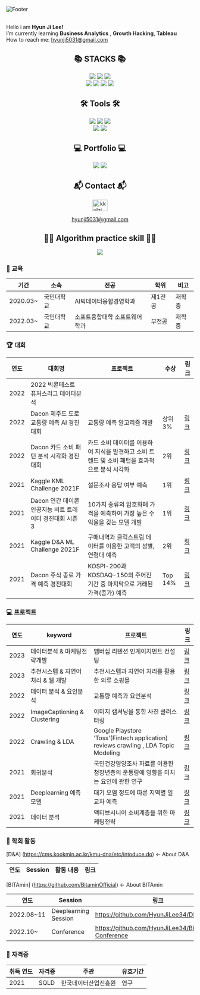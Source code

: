 ![Footer](https://capsule-render.vercel.app/api?type=waving&color=auto&height=200&section=footer&text=HyunJi'sGithub)
<br/> <br/>
  
Hello i am **Hyun Ji Lee!**<br/> 
I’m currently learning **Business Analytics** , **Growth Hacking**, **Tableau**<br/> 
How to reach me: hyunji5031@gmail.com<br/> 


<div align=center><h2>📚 STACKS 📚</h2></div>
<div align=center> 
  <p>
  <img src="https://img.shields.io/badge/python-3776AB?style=flat-square&logo=python&logoColor=white">
  <img src="https://img.shields.io/badge/R-276DC3?style=flat-square&logo=R&logoColor=white">
  <img src="https://img.shields.io/badge/mysql-4479A1?style=flat-square&logo=mysql&logoColor=white"> <br/> 
  <img src="https://img.shields.io/badge/amazonaws-232F3E?style=flat-square&logo=amazonaws&logoColor=white"> 
  <img src="https://img.shields.io/badge/github-181717?style=flat-square&logo=github&logoColor=white">
  <img src="https://img.shields.io/badge/PyTorch-EE4C2C?style=flat-square&logo=PyTorch&logoColor=white">
  <img src="https://img.shields.io/badge/Pandas-150458?style=flat-square&logo=Pandas&logoColor=white">
  <p>
</div>

<div align=center><h2>🛠 Tools 🛠</h2></div>

<div align="center">
  <img src="https://img.shields.io/badge/PyCharm-47A248?style=flat-square&logo=PyCharm&logoColor=white"/>
  <img src="https://img.shields.io/badge/VisualStudeioCode-007ACC?style=flat-square&logo=VisualStudioCode&logoColor=white"/>
  <img src="https://img.shields.io/badge/Jupyter-F37626?style=flat-square&logo=Jupyter&logoColor=white"/><br/> 
  <img src="https://img.shields.io/badge/Google Colab-F9AB00?style=flat-square&logo=Google Colab&logoColor=white"/>
  <img src="https://img.shields.io/badge/Slack-E34F26?style=flat-square&logo=HTML5&logoColor=white" />
  
</div>

<div align=center><h2>💻 Portfolio 💻</h2></div>

<div align="center">
  <a href="https://brave-greenfrog.tistory.com"><img src="https://img.shields.io/badge/Tistory-000000?style=flat-square&logo=Tistory&logoColor=white"/></a>
  <a href="https://www.notion.so/Hyun-Ji-Lee-c98257799ab644db8169676336640416"><img src="https://img.shields.io/badge/Notion-FE5196?style=flat-square&logo=Notion&logoColor=white"/></a>
  
</div>

<div align=center><h2> 📬 Contact 📬 </h2></div>
<div align=center><a href="https://instagram.com/kkulzi__" target="blank"><img align="center" src="https://raw.githubusercontent.com/rahuldkjain/github-profile-readme-generator/master/src/images/icons/Social/instagram.svg" alt="kkulzi__" height="30" width="40" /></a>

  hyunji5031@gmail.com
</p>
<div align=center><h2>👍🏻 Algorithm practice skill 👍🏻</h2></div>

<img src="http://mazassumnida.wtf/api/v2/generate_badge?boj=hyunji5031">
</div>

### 📝 교육
|기간|소속|전공|학위|비고|
|-|-|-|-|-|
|2020.03~|국민대학교|AI빅데이터융합경영학과|제1전공|재학중|
|2022.03~|국민대학교|소프트융합대학 소프트웨어학과|부전공|재학중|

### 🏆 대회
|연도|대회명|프로젝트|수상|링크|
|-|-|-|-|-|
|2022|2022 빅콘테스트 퓨처스리그 데이터분석||||
|2022|Dacon 제주도 도로 교통량 예측 AI 경진대회|교통량 예측 알고리즘 개발|상위 3%|<a href="https://github.com/HyunJiLee34/DACON_Jeju-Traffic-Forecast" target="_blank">링크</a>|
|2022|Dacon 카드 소비 패턴 분석 시각화 경진대회|카드 소비 데이터를 이용하여 지식을 발견하고 소비 트렌드 및 소비 패턴을 효과적으로 분석 시각화|2위|<a href="https://github.com/HyunJiLee34/DACON_Card-Consumption-Data-Analysis" target="_blank">링크</a>|
|2021|Kaggle KML Challenge 2021F|설문조사 응답 여부 예측|1위|<a href="https://github.com/HyunJiLee34/School_Competition/tree/main/Kaggle%20KML%20Challenge%202021F" target="_blank">링크</a>|
|2021|Dacon 연간 데이콘 인공지능 비트 트레이더 경진대회 시즌 3 |10가지 종류의 암호화폐 가격을 예측하여 가장 높은 수익율을 갖는 모델 개발|1위|<a href="https://github.com/HyunJiLee34/DACON_bitcoin" target="_blank">링크</a>|
|2021|Kaggle D&A ML Challenge 2021F|구매내역과 클릭스트림 데이터를 이용한 고객의 성별, 연령대 예측|2위|<a href="https://github.com/HyunJiLee34/School_Competition/tree/main/2021F_D%26A%20ML%20Challange" target="_blank">링크</a>|
|2021|Dacon 주식 종료 가격 예측 경진대회|KOSPI-200과 KOSDAQ-150의 주어진 기간 중 마지막으로 거래된 가격(종가) 예측|Top 14%|<a href="https://github.com/HyunJiLee34/DACON_Stock-Price-Prediction" target="_blank">링크</a>|
 

### 💻 프로젝트
|연도|keyword|프로젝트|링크|
|-|-|-|-|
|2023|데이터분석 & 마케팅전략개발| 멤버십 리텐션 인게이지먼트 컨설팅 |<a href= "">링크</a>|
|2023|추천시스템 & 자연어 처리 & 웹 개발 | 추천시스템과 자연어 처리를 활용한 의류 쇼핑몰 |<a href= "https://github.com/HyunJiLee34/Bitamin-Conference">링크</a>|
|2022|데이터 분석 & 요인분석|교통량 예측과 요인분석|<a href="https://github.com/hits-gold/projects/tree/main/%E1%84%80%E1%85%AD%E1%84%90%E1%85%A9%E1%86%BC%E1%84%85%E1%85%A3%E1%86%BC%20%E1%84%8B%E1%85%A8%E1%84%8E%E1%85%B3%E1%86%A8%E1%84%80%E1%85%AA%20%E1%84%8B%E1%85%AD%E1%84%8B%E1%85%B5%E1%86%AB%E1%84%87%E1%85%AE%E1%86%AB%E1%84%89%E1%85%A5%E1%86%A8">링크</a>|
|2022|ImageCaptioning & Clustering|이미지 캡셔닝을 통한 사진 클러스터링|<a href="https://github.com/HyunJiLee34/Project/tree/main/ImageCaptioning-Clustering">링크</a>|
|2022|Crawling & LDA|Google Playstore ‘Toss’(Fintech application) reviews crawling , LDA Topic Modeling|<a href="https://github.com/HyunJiLee34/Project/tree/main/GooglePlayStore-ReviewCrawling-LDA">링크</a>|
|2021|회귀분석|국민건강영양조사 자료를 이용한 청장년층의 운동량에 영향을 미치는 요인에 관한 연구|<a href="https://github.com/HyunJiLee34/Project/tree/main/Factors-of-Exercise-for-Youth">링크</a>|
|2021|Deeplearning 예측 모델|대기 오염 정도에 따른 지역별 일교차 예측|<a href="https://github.com/HyunJiLee34/Project/tree/main/Daily-Temperature-Prediction">링크</a>|
|2021|데이터 분석|액티브시니어 소비계층을 위한 마케팅전략|<a href="https://github.com/HyunJiLee34/LPoint-Data-Analysis">링크</a>|



### 🏫 학회 활동 
[D&A] (https://cms.kookmin.ac.kr/kmu-dna/etc/intoduce.do) <- About D&A

|연도|Session|활동 내용|링크|
|-|-|-|-|

[BITAmin] (https://github.com/BitaminOfficial) <- About BITAmin

|연도|Session|링크|
|-|-|-|
|2022.08~11|Deeplearning Session|https://github.com/HyunJiLee34/DL_session|
|2022.10~|Conference|https://github.com/HyunJiLee34/Bitamin-Conference|



### 📜 자격증
|취득 연도|자격증|주관|유효기간|
|-|-|-|-|
|2021|SQLD|한국데이터산업진흥원|영구|




